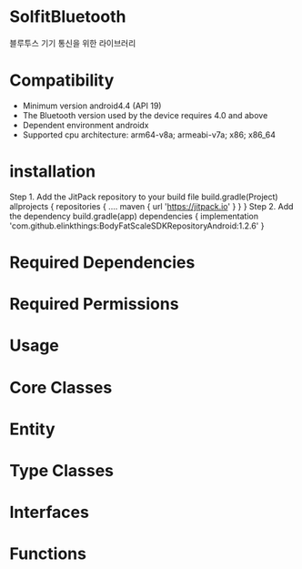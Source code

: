 # SolfitBluetooth
블루투스 기기 통신을 위한 라이브러리

# Compatibility
 * Minimum version android4.4 (API 19)
 * The Bluetooth version used by the device requires 4.0 and above
 * Dependent environment androidx
 * Supported cpu architecture: arm64-v8a; armeabi-v7a; x86; x86_64

# installation
 Step 1. Add the JitPack repository to your build file
 build.gradle(Project)
     allprojects {
         repositories {
             ....
             maven { url 'https://jitpack.io' }
         }
     }
 Step 2. Add the dependency
 build.gradle(app)
     dependencies {
         implementation 'com.github.elinkthings:BodyFatScaleSDKRepositoryAndroid:1.2.6'
     }
     
# Required Dependencies

# Required Permissions

# Usage

# Core Classes

# Entity

# Type Classes

# Interfaces

# Functions
